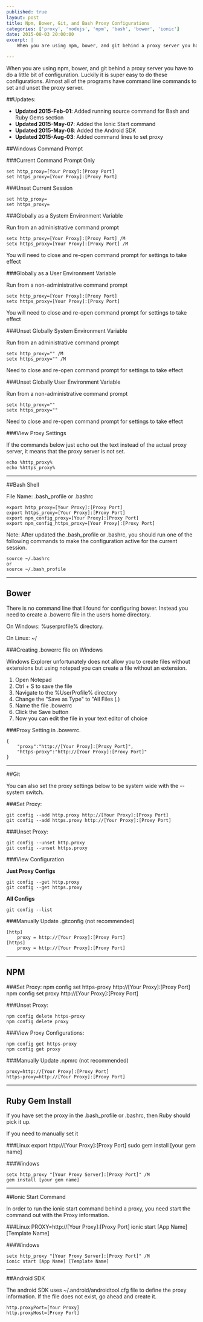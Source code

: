 ```yaml
---
published: true
layout: post
title: Npm, Bower, Git, and Bash Proxy Configurations
categories: ['proxy', 'nodejs', 'npm', 'bash', 'bower', 'ionic']
date: 2015-08-03 20:00:00
excerpt: | 
    When you are using npm, bower, and git behind a proxy server you have to do a little bit of configuration.  Luckily it is super easy to do these configurations.  Almost all of the programs have command line commands to set and unset the proxy server.  

---
```


When you are using npm, bower, and git behind a proxy server you have to do a little bit of configuration.  Luckily it is super easy to do these configurations.  Almost all of the programs have command line commands to set and unset the proxy server.  

##Updates:

* **Updated 2015-Feb-01**:  Added running source command for Bash and Ruby Gems section
* **Updated 2015-May-07**:  Added the Ionic Start command
* **Updated 2015-May-08**:  Added the Android SDK 
* **Updated 2015-Aug-03**: Added command lines to set proxy


##Windows Command Prompt

###Current Command Prompt Only

	set http_proxy=[Your Proxy]:[Proxy Port]
	set https_proxy=[Your Proxy]:[Proxy Port]

###Unset Current Session

	set http_proxy=
	set https_proxy=

###Globally as a System Environment Variable

Run from an administrative command prompt

	setx http_proxy=[Your Proxy]:[Proxy Port] /M
	setx https_proxy=[Your Proxy]:[Proxy Port] /M

You will need to close and re-open command prompt for settings to take effect

###Globally as a User Environment Variable

Run from a non-administrative command prompt

	setx http_proxy=[Your Proxy]:[Proxy Port] 
	setx https_proxy=[Your Proxy]:[Proxy Port]

You will need to close and re-open command prompt for settings to take effect

###Unset Globally System Environment Variable

Run from an administrative command prompt

	setx http_proxy="" /M
	setx https_proxy="" /M

Need to close and re-open command prompt for settings to take effect

###Unset Globally User Environment Variable

Run from a non-administrative command prompt

	setx http_proxy="" 
	setx https_proxy=""

Need to close and re-open command prompt for settings to take effect


###View Proxy Settings

If the commands below just echo out the text instead of the actual proxy server, it means that the proxy server is not set.

	echo %http_proxy%
	echo %https_proxy%

----
##Bash Shell

File Name: .bash_profile or .bashrc

	export http_proxy=[Your Proxy]:[Proxy Port]
	export https_proxy=[Your Proxy]:[Proxy Port]
	export npm_config_proxy=[Your Proxy]:[Proxy Port]
	export npm_config_https_proxy=[Your Proxy]:[Proxy Port]

Note:   After updated the .bash_profile or .bashrc, you should run one of the following commands to make the configuration active for the current session.

	source ~/.bashrc
	or
	source ~/.bash_profile

----
## Bower

There is no command line that I found for configuring bower.  Instead you need to create a .bowerrc file in the users home directory.  

On Windows:  %userprofile% directory.

On Linux: ~/  

###Creating .bowerrc file on Windows

Windows Explorer unfortunately does not  allow you to create files without extensions but using notepad you can create a file without an extension.  

1. Open Notepad
1. Ctrl + S to save the file
1. Navigate to the %UserProfile% directory
1. Change the "Save as Type" to "All Files (*.*)
1. Name the file .bowerrc 
1. Click the Save button
1. Now you can edit the file in your text editor of choice

  
###Proxy Setting in .bowerrc.

	{
		"proxy":"http://[Your Proxy]:[Proxy Port]",
		"https-proxy":"http://[Your Proxy]:[Proxy Port]"
	}
     
---- 
##Git

You can also set the proxy settings below to be system wide with the --system switch.

###Set Proxy:

	git config --add http.proxy http://[Your Proxy]:[Proxy Port]
	git config --add https.proxy http://[Your Proxy]:[Proxy Port]

###Unset Proxy:

	git config --unset http.proxy
	git config --unset https.proxy

###View Configuration

**Just Proxy Configs**

	git config --get http.proxy
	git config --get https.proxy

**All Configs**

	git config --list
	
###Manually Update .gitconfig (not recommended)

	[http]
		proxy = http://[Your Proxy]:[Proxy Port]
	[https]
		proxy = http://[Your Proxy]:[Proxy Port]

----
## NPM

###Set Proxy:
	npm config set https-proxy http://[Your Proxy]:[Proxy Port]
	npm config set proxy http://[Your Proxy]:[Proxy Port]

###Unset Proxy:

	npm config delete https-proxy
	npm config delete proxy

###View Proxy Configurations:

	npm config get https-proxy
	npm config get proxy


###Manually Update .npmrc (not recommended)


	proxy=http://[Your Proxy]:[Proxy Port]
	https-proxy=http://[Your Proxy]:[Proxy Port]
    
----	
## Ruby Gem Install


If you have set the proxy in the .bash_profile or .bashrc, then Ruby should pick it up.

If you need to manually set it

###Linux
	export http://[Your Proxy]:[Proxy Port]
	sudo gem install [your gem name]

###Windows 

	setx http_proxy "[Your Proxy Server]:[Proxy Port]" /M
	gem install [your gem name]

----	
##Ionic Start Command

In order to run the ionic start command behind a proxy, you need start the command out with the Proxy information.

###Linux
	PROXY=http://[Your Proxy]:[Proxy Port] ionic start [App Name] [Template Name]

###Windows

	setx http_proxy "[Your Proxy Server]:[Proxy Port]" /M
	ionic start [App Name] [Template Name]

----	
##Android SDK
	

The android SDK uses ~/.android/androidtool.cfg file to define the proxy information.  If the file does not exist, go ahead and create it.

	http.proxyPort=[Your Proxy]
	http.proxyHost=[Proxy Port]
	
